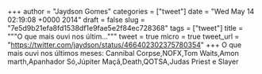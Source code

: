 
+++
author = "Jaydson Gomes"
categories = ["tweet"]
date = "Wed May 14 02:19:08 +0000 2014"
draft = false
slug = "7e5d9b21efa8fd1538df1e9fae5e2f84ec728368"
tags = ["tweet"]
title = """O que mais ouvi nos últim..."""
tweet = true
micro = true
tweet_url = "https://twitter.com/jaydson/status/466402302375780354"
+++
O que mais ouvi nos últimos meses: 
Cannibal Corpse,NOFX,Tom Waits,Amon marth,Apanhador Só,Júpiter Maçã,Death,QOTSA,Judas Priest e Slayer

